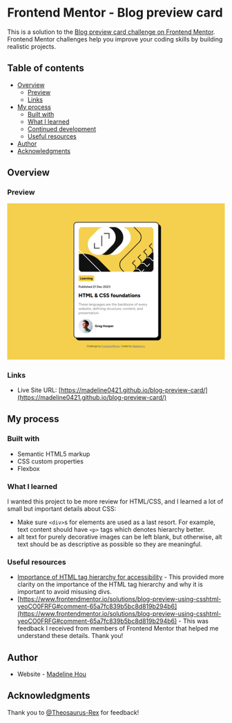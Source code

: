 # Frontend Mentor - Blog preview card

This is a solution to the [Blog preview card challenge on Frontend Mentor](https://www.frontendmentor.io/challenges/blog-preview-card-ckPaj01IcS). Frontend Mentor challenges help you improve your coding skills by building realistic projects. 

## Table of contents

- [Overview](#overview)
  - [Preview](#preview)
  - [Links](#links)
- [My process](#my-process)
  - [Built with](#built-with)
  - [What I learned](#what-i-learned)
  - [Continued development](#continued-development)
  - [Useful resources](#useful-resources)
- [Author](#author)
- [Acknowledgments](#acknowledgments)

## Overview

### Preview

![Design preview for the Blog preview card coding challenge](./assets/images/final-webpreview.png)

### Links

- Live Site URL: [https://madeline0421.github.io/blog-preview-card/](https://madeline0421.github.io/blog-preview-card/)

## My process

### Built with

- Semantic HTML5 markup
- CSS custom properties
- Flexbox

### What I learned

I wanted this project to be more review for HTML/CSS, and I learned a lot of small but important details about CSS: 

- Make sure `<div>`s for elements are used as a last resort. For example, text content should have `<p>` tags which denotes hierarchy better.
- alt text for purely decorative images can be left blank, but otherwise, alt text should be as descriptive as possible so they are meaningful.

### Useful resources

- [Importance of HTML tag hierarchy for accessibility](https://writeandcodetime.com/blog/understanding-html-tag-hierarchy-for-improved-accessibility-with-code-examples) - This provided more clarity on the importance of the HTML tag hierarchy and why it is important to avoid misusing divs.
- [https://www.frontendmentor.io/solutions/blog-preview-using-csshtml-yeoCO0FRFG#comment-65a7fc839b5bc8d819b294b6](https://www.frontendmentor.io/solutions/blog-preview-using-csshtml-yeoCO0FRFG#comment-65a7fc839b5bc8d819b294b6) - This was feedback I received from members of Frontend Mentor that helped me understand these details. Thank you!

## Author

- Website - [Madeline Hou](https://github.com/Madeline0421)
## Acknowledgments

Thank you to [@Theosaurus-Rex](https://github.com/Theosaurus-Rex) for feedback!